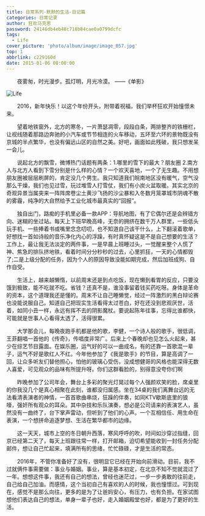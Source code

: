 ```yaml
---
title: 日常系列-默默的生活-日记篇
categories: 日常记录
author: 狂欢马克思
password: 24146db4eb48c718b84cae0a0799dcfc
tags:
  - Life
cover_picture: 'photo/album/image/image_057.jpg'
top: 1
abbrlink: c229160d
date: 2015-01-06 00:00:00
---
```



&emsp;&emsp;夜雾匆，时光漫步。孤灯明，月光冷漠。 ——《单影》

<!-- more -->
	
  <script src="https://cdnjs.cloudflare.com/ajax/libs/jquery/3.3.1/jquery.min.js" type="text/javascript"></script>
  <script src="https://cdnjs.cloudflare.com/ajax/libs/crypto-js/3.1.9-1/crypto-js.min.js" type="text/javascript"></script>
  <script>
     (function(){
         if('{{ password }}'){
             //加密成md5
             var hashword = CryptoJS.MD5(prompt('请输入文章密码')).toString();
             if (hashword !== '{{ password }}'){
                 alert('抱歉，密码错误！');
                 history.back();
             }else{
                alert("密码正确，欢迎阅读！");
             }
         }
     })();
 </script>

![Life](/images/gAhSjg.jpg "Life默默的生活-日记篇")
     
 
      
&emsp;&emsp;2016，新年快乐！以这个年份开头，附带着祝福，我们举杯狂欢开始憧憬未来。
 
&emsp;&emsp;望着地铁窗外，北方的寒冬，一片萧瑟凋零，段段白条，两排整齐的铁栅栏，让视线随着那路边奔驰的小汽车或节节相连的火车移动，五环至六环的景物既没有京城的半点繁华，也没有偏远山区的自然之美。好吧，画面如此残破，我只想发呆一会儿。

&emsp;&emsp;说起北方的飘雪，微博热门话题有两条：1.哪里的雪下的最大？朋友圈 2.南方人与北方人看到下雪分别是什么样的心情？一个欢天喜地，一个了无生趣。不用想朋友圈被层层刷屏的，肯定没几个男生。我只知道我们皖南地区没有暖气，空气没那么干燥，我们也见过雪，玩过堆雪人打雪仗，我们有小炭火盆取暖。其实北京的奇观异景当属突来一阵阵席卷尘土黄沙飞扬的沙尘暴和入冬数月笼罩城市阴魂不散的雾霾，纯净的大自然给予工业化城市最真实的“回报”。
 
&emsp;&emsp;独自出门，路痴的手机里必备一款APP：导航地图，有了它偶尔还是会辨错方向、迷糊的坐过站。每天上下班早晚高峰，无奈的拥挤在数千万人群里，一些低头玩手机、一些捧着书或嘴里念念叨叨，也不知道自己该干什么，上下翻滚着歌单，好想找一首如诗般的音乐净化内心的浮躁，有时真怀疑这是不是自己想要的生活？
工作上，最让我无法淡定的两件事，一是早晨上班睡过头，一觉醒来整个人慌了神、焦急的排队挤地铁，看着时间分分秒秒的过去，心里抓狂，一天的心情都毁了;二是上级分配的任务，因为个人的原因导致没能如期完成，然后加班成狗、自作自受。
 
&emsp;&emsp;生活上，越来越懒惰，以前周末还是到点吃饭，现在懒到看胃的反应，只要没饿到极致，能不吃就不吃。省钱？还真不是，谁没事留着钱买药吃呀。身体是革命的资本，这个道理我还是懂的。周末不让自己睡懒觉，经过一阵激烈的黑白辩论赛也没能说服自己。知道自己把现实生活看得太过苍白，好在还没到悲观厌世，活着，如同小丑一样，永远有挥不去的阴影魔杖。要说起陈年往事，忘得比谁都快，可能就是世事人心看得太透了，活得很累。
 
&emsp;&emsp;大学那会儿，每晚夜跑手机都是他的歌，李健，一个诗人般的歌手，很低调，王菲翻唱一首他的《传奇》，传唱度非常广。后来上个春晚却也见怎么火起来，甚少在综艺节目露面。在娱乐圈，运气好的可以一曲成名，有的还靠一首歌混一辈子，运气不好是歌红人不红。今年他参加了《我是歌手》的节目，算是高调了一回，让众多听友们替他担心，怕他的玻璃心受伤，没成想健哥的风格也能深得无数人喜爱，可见观众的品味有所提升呀。你们这群看脸的，别得意没夸你们啊
 
&emsp;&emsp;昨晚参加了公司年会，舞台上多彩的聚光灯晃过每个人强颜欢笑的脸，席桌里的你我没几个是真心相聚在此刻，谁都没归属感。坐在34桌的我们离舞台远的无法看清表演者的神情，一首首歌曲串烧，狂躁的伴奏，如同KTV歇斯底里的狼嚎，强奸所有观众的耳朵。其中杂技和乐队演奏，想必是公司请来的表演艺人，虽然没有一曲终了，台下掌声雷动，但听到了他们的心声。一个互相信任、用生命在表演，一个想拼命追逐梦想、生活在繁华都市的边缘。

&emsp;&emsp;这一天天，城市上空的冬日朝升西落，寒风呼呼的吹，时间如沙穿过指缝，回京已经第二天了，每天上班跟往常一样，打开邮箱，迫切希望能收到一封任务分配邮件，想让自己忙起来，填满所有的思绪，忙忙碌碌，才是生活的常态。

&emsp;&emsp;2016年，不管你准备好了没有，很明显它已经在开始向前滑动。目前，我不过就俩件事需要做：事业与婚姻。事业，算是基本初定，在北京不知不觉就混过了一年。想想这件事，我还有自己的想法，曾经也迷茫过，一步一步勇敢的往前走，自己给自己加油。而感情，这个当初自己有喜欢的人的时候，我也憧憬过。可到现在，感觉不是那么向往，更多的是为了让爸妈安心，有压力，也有负担。在家试图想他们表达自己的想法，单身一辈子也好，走入婚姻殿堂也好，都是为了更好的生活。